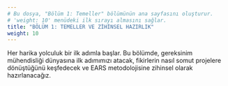 ```yaml
---
# Bu dosya, "Bölüm 1: Temeller" bölümünün ana sayfasını oluşturur.
# 'weight: 10' menüdeki ilk sırayı almasını sağlar.
title: "BÖLÜM 1: TEMELLER VE ZİHİNSEL HAZIRLIK"
weight: 10
---
```


Her harika yolculuk bir ilk adımla başlar. Bu bölümde, gereksinim mühendisliği dünyasına ilk adımımızı atacak, fikirlerin nasıl somut projelere dönüştüğünü keşfedecek ve EARS metodolojisine zihinsel olarak hazırlanacağız.